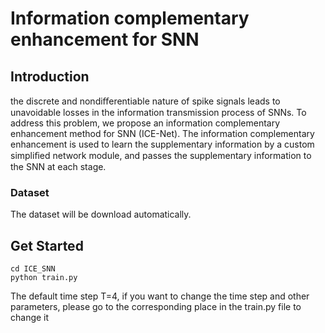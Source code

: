 # Information complementary enhancement for SNN



## Introduction

the discrete and nondiﬀerentiable nature of spike signals leads to unavoidable losses in the information transmission process of SNNs. To address this problem, we propose an information complementary enhancement method for SNN (ICE-Net). The information complementary enhancement is used to learn the supplementary information by a custom simpliﬁed network module, and passes the supplementary information to the SNN at
each stage.

### Dataset

The dataset will be download automatically.

## Get Started


```
cd ICE_SNN
python train.py 
```

The default time step T=4, if you want to change the time step and other parameters, please go to the corresponding place in the train.py file to change it



